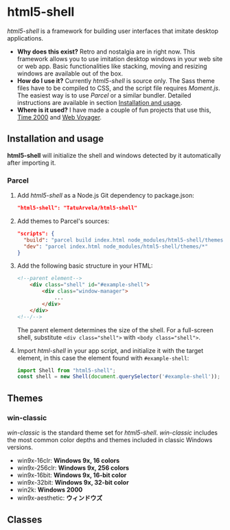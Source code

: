 # html5-shell

*html5-shell* is a framework for building user interfaces that imitate desktop applications.

* **Why does this exist?** Retro and nostalgia are in right now. This framework allows you to use imitation desktop windows in your web site or web app. Basic functionalities like stacking, moving and resizing windows are available out of the box.
* **How do I use it?** Currently *html5-shell* is source only. The Sass theme files have to be compiled to CSS, and the script file requires *Moment.js*. The easiest way is to use *Parcel* or a similar bundler. Detailed instructions are available in section [Installation and usage](#installation-and-usage).
* **Where is it used?** I have made a couple of fun projects that use this, [Time 2000](https://github.com/TatuArvela/Time-2000) and [Web Voyager](https://github.com/TatuArvela/Web-Voyager).

## Installation and usage

**html5-shell** will initialize the shell and windows detected by it automatically after importing it.

### Parcel

1. Add *html5-shell* as a Node.js Git dependency to package.json:

    ```json
    "html5-shell": "TatuArvela/html5-shell"
    ```

2. Add themes to Parcel's sources:

    ```json
    "scripts": {
      "build": "parcel build index.html node_modules/html5-shell/themes/*",
      "dev": "parcel index.html node_modules/html5-shell/themes/*"
    }
    ```

3. Add the following basic structure in your HTML:

    ```html
    <!--parent element-->
        <div class="shell" id="#example-shell">
            <div class="window-manager">
                ...
            </div>
        </div>
    <!--/-->
    ```

    The parent element determines the size of the shell. For a full-screen shell, substitute `<div class="shell">` with `<body class="shell">`.

4. Import *html-shell* in your app script, and initialize it with the target element, in this case the element found with `#example-shell`:

    ```js
    import Shell from "html5-shell";
    const shell = new Shell(document.querySelector('#example-shell'));
    ```

## Themes

### win-classic

*win-classic* is the standard theme set for *html5-shell*. *win-classic* includes the most common color depths and themes included in classic Windows versions.

* win9x-16clr: **Windows 9x, 16 colors**
* win9x-256clr: **Windows 9x, 256 colors**
* win9x-16bit: **Windows 9x, 16-bit color**
* win9x-32bit: **Windows 9x, 32-bit color**
* win2k: **Windows 2000**
* win9x-aesthetic: **ウィンドウズ**

## Classes
